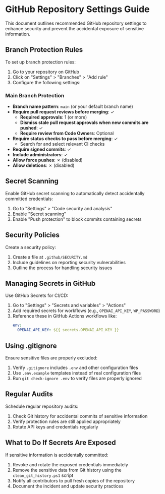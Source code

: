 # GitHub Repository Settings Guide

This document outlines recommended GitHub repository settings to enhance security and prevent the accidental exposure of sensitive information.

## Branch Protection Rules

To set up branch protection rules:

1. Go to your repository on GitHub
2. Click on "Settings" > "Branches" > "Add rule"
3. Configure the following settings:

### Main Branch Protection

- **Branch name pattern**: `main` (or your default branch name)
- **Require pull request reviews before merging**: ✓
  - **Required approvals**: 1 (or more)
  - **Dismiss stale pull request approvals when new commits are pushed**: ✓
  - **Require review from Code Owners**: Optional
- **Require status checks to pass before merging**: ✓
  - Search for and select relevant CI checks
- **Require signed commits**: ✓
- **Include administrators**: ✓
- **Allow force pushes**: ✗ (disabled)
- **Allow deletions**: ✗ (disabled)

## Secret Scanning

Enable GitHub secret scanning to automatically detect accidentally committed credentials:

1. Go to "Settings" > "Code security and analysis"
2. Enable "Secret scanning"
3. Enable "Push protection" to block commits containing secrets

## Security Policies

Create a security policy:

1. Create a file at `.github/SECURITY.md`
2. Include guidelines on reporting security vulnerabilities
3. Outline the process for handling security issues

## Managing Secrets in GitHub

Use GitHub Secrets for CI/CD:

1. Go to "Settings" > "Secrets and variables" > "Actions"
2. Add required secrets for workflows (e.g., `OPENAI_API_KEY`, `WP_PASSWORD`)
3. Reference these in GitHub Actions workflows like:
   ```yaml
   env:
     OPENAI_API_KEY: ${{ secrets.OPENAI_API_KEY }}
   ```

## Using .gitignore

Ensure sensitive files are properly excluded:

1. Verify `.gitignore` includes `.env` and other configuration files
2. Use `.env.example` templates instead of real configuration files
3. Run `git check-ignore .env` to verify files are properly ignored

## Regular Audits

Schedule regular repository audits:

1. Check Git history for accidental commits of sensitive information
2. Verify protection rules are still applied appropriately
3. Rotate API keys and credentials regularly

## What to Do If Secrets Are Exposed

If sensitive information is accidentally committed:

1. Revoke and rotate the exposed credentials immediately
2. Remove the sensitive data from Git history using the `clean_git_history.ps1` script
3. Notify all contributors to pull fresh copies of the repository
4. Document the incident and update security practices
